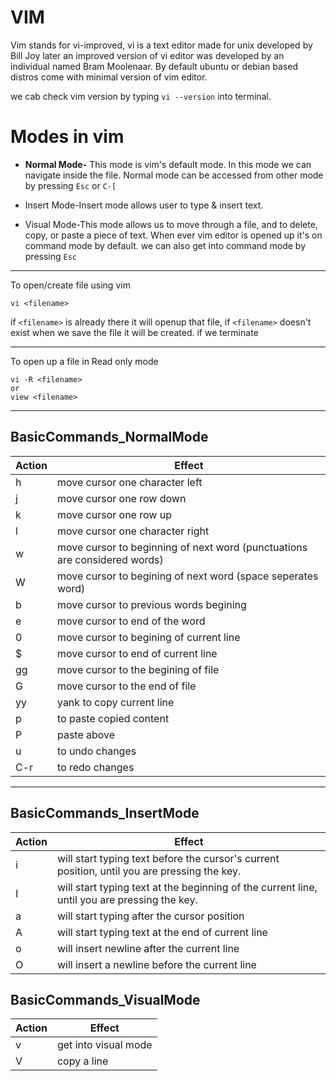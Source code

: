 # VIM

Vim stands for vi-improved, vi is a text editor made for unix developed by Bill Joy later an improved version of vi editor was developed by an individual named Bram Moolenaar. By default ubuntu or debian based distros come with minimal version of vim editor.

we cab check vim version by typing  `vi --version` into terminal.


#  Modes in vim
 - **Normal Mode-** This mode is vim's default mode. In this mode we can navigate inside the file.
 Normal mode can be accessed from other mode by pressing `Esc` or `C-[`

 - Insert Mode-Insert mode allows user to type & insert text.

 - Visual Mode-This mode allows us to move through a file, and to delete, copy, or paste a piece of text. When ever vim editor is opened up it's on command mode by default. we can also get into command mode by pressing  `Esc`

<hr>

To open/create file using vim

```console
vi <filename>
```

if `<filename>` is already there it will openup that file, if `<filename>` doesn't exist when we save the file it will be created. if we terminate 
<hr>

To open up a file in Read only mode

```console
vi -R <filename>
or
view <filename>
```

<hr>

## BasicCommands_NormalMode

| Action | Effect |
| ------------- | ------------- |
| h | move cursor one character left |
| j | move cursor one row down |
| k | move cursor one row up |
| l | move cursor one character right |
| w | move cursor to beginning of next word (punctuations are considered words) |
| W | move cursor to begining of next word (space seperates word) |
| b | move cursor to previous words begining |
| e | move cursor to end of the word |
| 0 | move cursor to begining of current line |
| $ | move cursor to end of current line |
| gg | move cursor to the begining of file |
| G | move cursor to the end of file |
| yy | yank to copy current line |
| p | to paste copied content |
| P | paste above |
| u | to undo changes | 
| C-r| to redo changes |
<hr>

## BasicCommands_InsertMode

| Action | Effect |
| ------------- | ------------- |
| i | will start typing text before the cursor's current position, until you are pressing the <Esc> key. |
| I  |  will start typing text at the beginning of the current line, until you are pressing the <Esc> key. 
| a | will start typing after the cursor position |
| A | will start typing text at the end of current line |
| o | will insert newline after the current line |
| O | will insert a newline before the current line |



## BasicCommands_VisualMode
| Action | Effect |
|--------|--------|
| v | get into visual mode |
| V | copy a line |